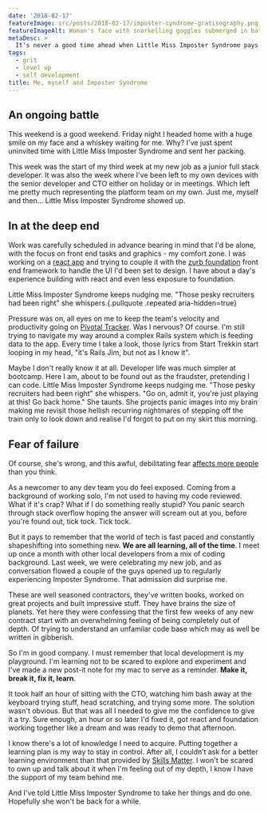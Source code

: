 ```yaml
---
date: '2018-02-17'
featureImage: src/posts/2018-02-17/imposter-syndrome-gratisography.png
featureImageAlt: Woman's face with snorkelling goggles submerged in bath. Hair floats around her face. Tiny air bubbles escape her open mouth.
metaDesc: >
  It's never a good time ahead when Little Miss Imposter Syndrome pays a visit. But today I sent her packing.
tags:
  - grit
  - level up
  - self development
title: Me, myself and Imposter Syndrome
---
```


## An ongoing battle

This weekend is a good weekend. Friday night I headed home with a huge smile on my face and a whiskey waiting for me. Why? I've just spent uninvited time with Little Miss Imposter Syndrome and sent her packing.

This week was the start of my third week at my new job as a junior full stack developer. It was also the week where I've been left to my own devices with the senior developer and CTO either on holiday or in meetings. Which left me pretty much representing the platform team on my own. Just me, myself and then... Little Miss Imposter Syndrome showed up.

## In at the deep end

Work was carefully scheduled in advance bearing in mind that I'd be alone, with the focus on front end tasks and graphics - my comfort zone. I was working on a [react app](https://reactjs.org/) and trying to couple it with the [zurb foundation](https://foundation.zurb.com/) front end framework to handle the UI I'd been set to design. I have about a day's experience building with react and even less exposure to foundation.

Little Miss Imposter Syndrome keeps nudging me. "Those pesky recruiters had been right" she whispers.{.pullquote .repeated aria-hidden=true}

Pressure was on, all eyes on me to keep the team's velocity and productivity going on [Pivotal Tracker](https://www.pivotaltracker.com/). Was I nervous? Of course. I'm still trying to navigate my way around a complex Rails system which is feeding data to the app. Every time I take a look, those lyrics from Start Trekkin start looping in my head, "it's Rails Jim, but not as I know it".

Maybe I don't really know it at all. Developer life was much simpler at bootcamp. Here I am, about to be found out as the fraudster, pretending I can code. Little Miss Imposter Syndrome keeps nudging me. "Those pesky recruiters had been right" she whispers. "Go on, admit it, you're just playing at this! Go back home." She taunts. She projects panic images into my brain making me revisit those hellish recurring nightmares of stepping off the train only to look down and realise I'd forgot to put on my skirt this morning.

## Fear of failure

Of course, she's wrong, and this awful, debilitating fear [affects more people](http://bit.ly/2o6AEmX) than you think.

As a newcomer to any dev team you do feel exposed. Coming from a background of working solo, I'm not used to having my code reviewed. What if it's crap? What if I do something really stupid? You panic search through stack overflow hoping the answer will scream out at you, before you're found out, tick tock. Tick tock.

But it pays to remember that the world of tech is fast paced and constantly shapeshifting into something new. **We are all learning, all of the time**. I meet up once a month with other local developers from a mix of coding background. Last week, we were celebrating my new job, and as conversation flowed a couple of the guys opened up to regularly experiencing Imposter Syndrome. That admission did surprise me.

These are well seasoned contractors, they've written books, worked on great projects and built impressive stuff. They have brains the size of planets. Yet here they were confessing that the first few weeks of any new contract start with an overwhelming feeling of being completely out of depth. Of trying to understand an unfamilar code base which may as well be written in gibberish.

So I'm in good company. I must remember that local development is my playground. I'm learning not to be scared to explore and experiment and I've made a new post-it note for my mac to serve as a reminder. **Make it, break it, fix it, learn**.

It took half an hour of sitting with the CTO, watching him bash away at the keyboard trying stuff, head scratching, and trying some more. The solution wasn't obvious. But that was all I needed to give me the confidence to give it a try. Sure enough, an hour or so later I'd fixed it, got react and foundation working together like a dream and was ready to demo that afternoon.

I know there's a lot of knowledge I need to acquire. Putting together a learning plan is my way to stay in control. After all, I couldn’t ask for a better learning environment than that provided by [Skills Matter](https://skillsmatter.com/explore?content=courses&location=&q=). I won't be scared to own up and talk about it when I'm feeling out of my depth, I know I have the support of my team behind me.

And I've told Little Miss Imposter Syndrome to take her things and do one. Hopefully she won't be back for a while.
